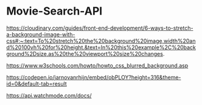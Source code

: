 # Movie-Search-API

https://cloudinary.com/guides/front-end-development/6-ways-to-stretch-a-background-image-with-css#:~:text=To%20stretch%20the%20background%20image,width%20and%20100vh%20for%20height.&text=In%20this%20example%2C%20background%2Dsize,as%20the%20viewport%20size%20changes.

https://www.w3schools.com/howto/howto_css_blurred_background.asp

https://codepen.io/jarnovanrhijn/embed/obPLOY?height=316&theme-id=0&default-tab=result

https://api.watchmode.com/docs/


 
